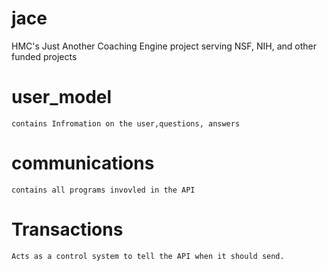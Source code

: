 # jace
HMC's Just Another Coaching Engine project serving NSF, NIH, and other funded projects


# user_model
    contains Infromation on the user,questions, answers

# communications
    contains all programs invovled in the API


# Transactions
    Acts as a control system to tell the API when it should send.